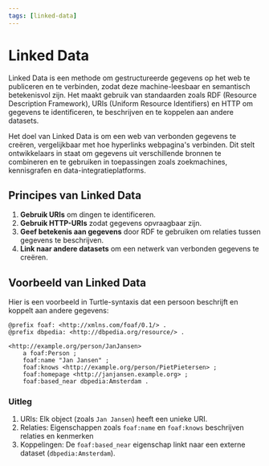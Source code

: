 ```yaml
---
tags: [linked-data]
---
```


# Linked Data

Linked Data is een methode om gestructureerde gegevens op het web te publiceren
en te verbinden, zodat deze machine-leesbaar en semantisch betekenisvol zijn.
Het maakt gebruik van standaarden zoals RDF (Resource Description Framework),
URIs (Uniform Resource Identifiers) en HTTP om gegevens te identificeren, te
beschrijven en te koppelen aan andere datasets.

Het doel van Linked Data is om een web van verbonden gegevens te creëren,
vergelijkbaar met hoe hyperlinks webpagina's verbinden. Dit stelt ontwikkelaars
in staat om gegevens uit verschillende bronnen te combineren en te gebruiken in
toepassingen zoals zoekmachines, kennisgrafen en data-integratieplatforms.

## Principes van Linked Data

1. **Gebruik URIs** om dingen te identificeren.
2. **Gebruik HTTP-URIs** zodat gegevens opvraagbaar zijn.
3. **Geef betekenis aan gegevens** door RDF te gebruiken om relaties tussen
   gegevens te beschrijven.
4. **Link naar andere datasets** om een netwerk van verbonden gegevens te
   creëren.

## Voorbeeld van Linked Data

Hier is een voorbeeld in Turtle-syntaxis dat een persoon beschrijft en koppelt
aan andere gegevens:

```turtle
@prefix foaf: <http://xmlns.com/foaf/0.1/> .
@prefix dbpedia: <http://dbpedia.org/resource/> .

<http://example.org/person/JanJansen>
    a foaf:Person ;
    foaf:name "Jan Jansen" ;
    foaf:knows <http://example.org/person/PietPietersen> ;
    foaf:homepage <http://janjansen.example.org> ;
    foaf:based_near dbpedia:Amsterdam .
```

### Uitleg

1. URIs: Elk object (zoals `Jan Jansen`) heeft een unieke URI.
1. Relaties: Eigenschappen zoals `foaf:name` en `foaf:knows` beschrijven
   relaties en kenmerken
1. Koppelingen: De `foaf:based_near` eigenschap linkt naar een externe dataset
   (`dbpedia:Amsterdam`).

